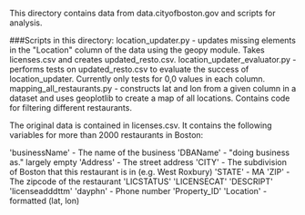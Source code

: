 This directory contains data from data.cityofboston.gov and scripts for analysis.

###Scripts in this directory:
location_updater.py - updates missing elements in the "Location" column of the data using the geopy module. Takes licenses.csv and creates updated_resto.csv. 
location_updater_evaluator.py - performs tests on updated_resto.csv to evaluate the success of location_updater. Currently only tests for 0,0 values in each column.
mapping_all_restaurants.py - constructs lat and lon from a given column in a dataset and uses geoplotlib to create a map of all locations. Contains code for filtering different restaurants.

The original data is contained in licenses.csv. It contains the following variables for
more than 2000 restaurants in Boston:

'businessName' - The name of the business
'DBAName' - "doing business as." largely empty
'Address' - The street address
'CITY' - The subdivision of Boston that this restaurant is in (e.g. West Roxbury)
'STATE' - MA
'ZIP' - The zipcode of the restaurant
'LICSTATUS'
'LICENSECAT'
'DESCRIPT'
'licenseadddttm'
'dayphn' - Phone number
'Property_ID'
'Location' - formatted (lat, lon)

